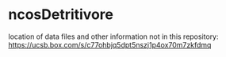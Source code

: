 # ncosDetritivore

location of data files and other information not in this repository: https://ucsb.box.com/s/c77ohbjq5dpt5nszj1p4ox70m7zkfdmq
